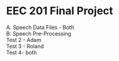 # EEC 201 Final Project

A. Speech Data Files - Both<br/>
B. Speech Pre-Processing<br/>
    Test 2 - Adam<br/>
    Test 3 - Roland<br/>
    Test 4- both<br/>
